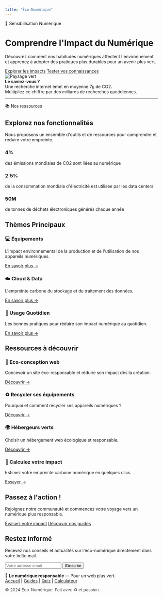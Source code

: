 ```yaml
---
title: "Éco-Numérique"
---
```


<div class="bandeau-sensibilisation">
  <span>🌱 Sensibilisation Numérique</span>
</div>

<div class="accueil-flex">
  <div class="accueil-gauche">
    <h1>Comprendre l'Impact du Numérique</h1>
    <p class="sous-titre">
      Découvrez comment nos habitudes numériques affectent l'environnement et apprenez à adopter des pratiques plus durables pour un avenir plus vert.
    </p>
    <div class="boutons-accueil">
      <a href="/impacts/" class="btn-principal">Explorer les impacts</a>
      <a href="/quiz/" class="btn-secondaire">Tester vos connaissances</a>
    </div>
  </div>
  <div class="accueil-droite">
    <img src="/images/foret.jpg" alt="Paysage vert" class="img-accueil"/>
    <div class="encadre-saviez-vous">
      <strong>Le saviez-vous ?</strong><br>
      Une recherche internet émet en moyenne 7g de CO2.<br>
      Multipliez ce chiffre par des milliards de recherches quotidiennes.
    </div>
  </div>
</div>

---

<div class="bandeau-ressources">
  <span>📚 Nos ressources</span>
</div>

<h2>Explorez nos fonctionnalités</h2>
<p>
  Nous proposons un ensemble d'outils et de ressources pour comprendre et réduire votre empreinte.
</p>

<div class="stats-container fade-in-up">
  <div class="stat-card">
    <h3>4%</h3>
    <p>des émissions mondiales de CO2 sont liées au numérique</p>
  </div>
  <div class="stat-card">
    <h3>2.5%</h3>
    <p>de la consommation mondiale d'électricité est utilisée par les data centers</p>
  </div>
  <div class="stat-card">
    <h3>50M</h3>
    <p>de tonnes de déchets électroniques générés chaque année</p>
  </div>
</div>

<div class="themes-principaux fade-in-up">
  <h2>Thèmes Principaux</h2>
  <div class="themes-grid">
    <div class="theme-card fade-in-up">
      <h3><span class="theme-icon">💻</span> Équipements</h3>
      <p>L'impact environnemental de la production et de l'utilisation de nos appareils numériques.</p>
      <a href="/articles/equipements" class="lien-theme">En savoir plus →</a>
    </div>
    <div class="theme-card fade-in-up">
      <h3><span class="theme-icon">☁️</span> Cloud & Data</h3>
      <p>L'empreinte carbone du stockage et du traitement des données.</p>
      <a href="/articles/cloud" class="lien-theme">En savoir plus →</a>
    </div>
    <div class="theme-card fade-in-up">
      <h3><span class="theme-icon">📱</span> Usage Quotidien</h3>
      <p>Les bonnes pratiques pour réduire son impact numérique au quotidien.</p>
      <a href="/articles/usage" class="lien-theme">En savoir plus →</a>
    </div>
  </div>
</div>

<div class="ressources-principales fade-in-up">
  <h2>Ressources à découvrir</h2>
  <div class="themes-grid">
    <div class="theme-card fade-in-up">
      <h3><span class="theme-icon">🌱</span> Eco-conception web</h3>
      <p>Concevoir un site éco-responsable et réduire son impact dès la création.</p>
      <a href="/articles/ecoconception" class="lien-theme">Découvrir →</a>
    </div>
    <div class="theme-card fade-in-up">
      <h3><span class="theme-icon">♻️</span> Recycler ses équipements</h3>
      <p>Pourquoi et comment recycler ses appareils numériques ?</p>
      <a href="/articles/recyclage" class="lien-theme">Découvrir →</a>
    </div>
    <div class="theme-card fade-in-up">
      <h3><span class="theme-icon">🌍</span> Hébergeurs verts</h3>
      <p>Choisir un hébergement web écologique et responsable.</p>
      <a href="/articles/hebergeurs-verts" class="lien-theme">Découvrir →</a>
    </div>
    <div class="theme-card fade-in-up">
      <h3><span class="theme-icon">🧮</span> Calculez votre impact</h3>
      <p>Estimez votre empreinte carbone numérique en quelques clics.</p>
      <a href="/calculateur" class="lien-theme">Essayer →</a>
    </div>
  </div>
</div>

<div class="cta-section fade-in-up">
  <h2>Passez à l'action !</h2>
  <p>Rejoignez notre communauté et commencez votre voyage vers un numérique plus responsable.</p>
  <div class="cta-buttons">
    <a href="/quiz/" class="btn-cta">Évaluez votre impact</a>
    <a href="/articles/ecoindex/" class="btn-cta-secondary">Découvrir nos guides</a>
  </div>
</div>

<div class="newsletter-section fade-in-up">
  <h2>Restez informé</h2>
  <p>Recevez nos conseils et actualités sur l'éco-numérique directement dans votre boîte mail.</p>
  <form class="newsletter-form">
    <input type="email" placeholder="Votre adresse email" required>
    <button type="submit">S'inscrire</button>
  </form>
</div>

<footer class="site-footer">
  <div>
    <strong>🌱 Le numérique responsable</strong> — Pour un web plus vert.<br>
    <a href="/">Accueil</a> | <a href="/articles/">Guides</a> | <a href="/quiz/">Quiz</a> | <a href="/calculateur">Calculateur</a>
  </div>
  <div style="margin-top:1em;font-size:0.98em;opacity:0.8;">
    © 2024 Éco-Numérique. Fait avec ♻️ et passion.
  </div>
</footer>

<script>
// Fade-in on scroll for .fade-in-up elements
function onScrollFadeIn() {
  document.querySelectorAll('.fade-in-up').forEach(el => {
    const rect = el.getBoundingClientRect();
    if (rect.top < window.innerHeight - 60) {
      el.classList.add('visible');
    }
  });
}
window.addEventListener('scroll', onScrollFadeIn);
window.addEventListener('DOMContentLoaded', onScrollFadeIn);
</script>